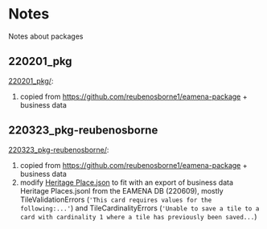 # Notes

Notes about packages

## 220201_pkg

[220201_pkg/](https://github.com/eamena-oxford/eamena-arches-packages/tree/main/220201_pkg):
1. copied from https://github.com/reubenosborne1/eamena-package + business data

## 220323_pkg-reubenosborne

[220323_pkg-reubenosborne/](https://github.com/eamena-oxford/eamena-arches-packages/tree/main/220323_pkg-reubenosborne):
1. copied from https://github.com/reubenosborne1/eamena-package + business data
2. modify [Heritage Place.json](https://github.com/eamena-oxford/eamena-arches-packages/tree/main/220323_pkg-reubenosborne/graphs/resource_models) to fit with an export of business data Heritage Places.jsonl from the EAMENA DB (220609), mostly TileValidationErrors (`'This card requires values for the following:...'`) and TileCardinalityErrors (`'Unable to save a tile to a card with cardinality 1 where a tile has previously been saved...`)


